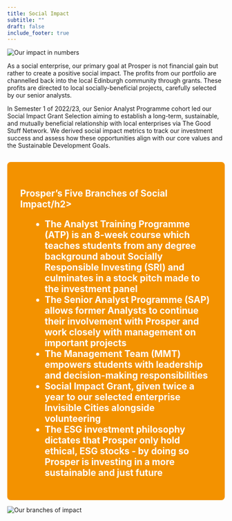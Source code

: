 ```yaml
---
title: Social Impact
subtitle: ""
draft: false
include_footer: true
---
```

![Our impact in numbers](/images/conducted-3-.png)

As a social enterprise, our primary goal at Prosper is not financial gain but rather to create a positive social impact. The profits from our portfolio are channelled back into the local Edinburgh community through grants. These profits are directed to local socially-beneficial projects, carefully selected by our senior analysts. 

In Semester 1 of 2022/23, our Senior Analyst Programme cohort led our Social Impact Grant Selection aiming to establish a long-term, sustainable, and mutually beneficial relationship with local enterprises via The Good Stuff Network. We derived social impact metrics to track our investment success and assess how these opportunities align with our core values and the Sustainable Development Goals. 

<div style="background: #F39200; color: white !important; padding: 30px; border-radius: 0.5rem; margin-top: 30px;">

<h2 style="color: white;">Prosper’s Five Branches of Social Impact/h2>

<ul style="margin-left: 1em;">
<li>The Analyst Training Programme (ATP) is an 8-week course which teaches students from any degree background about Socially Responsible Investing (SRI) and culminates in a stock pitch made to the investment panel </li>
<li>The Senior Analyst Programme (SAP) allows former Analysts to continue their involvement with Prosper and work closely with management on important projects </li>
<li>The Management Team (MMT) empowers students with leadership and decision-making responsibilities </li>
<li>Social Impact Grant, given twice a year to our selected enterprise Invisible Cities alongside volunteering </li>
<li>The ESG investment philosophy dictates that Prosper only hold ethical, ESG stocks - by doing so Prosper is investing in a more sustainable and just future</li>
</ul>

</div>

![Our branches of impact](/images/conducted-1-.png)
